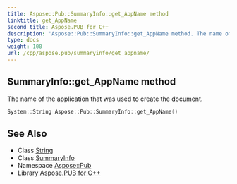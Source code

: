 ```yaml
---
title: Aspose::Pub::SummaryInfo::get_AppName method
linktitle: get_AppName
second_title: Aspose.PUB for C++
description: 'Aspose::Pub::SummaryInfo::get_AppName method. The name of the application that was used to create the document in C++.'
type: docs
weight: 100
url: /cpp/aspose.pub/summaryinfo/get_appname/
---
```

## SummaryInfo::get_AppName method


The name of the application that was used to create the document.

```cpp
System::String Aspose::Pub::SummaryInfo::get_AppName()
```

## See Also

* Class [String](../../../system/string/)
* Class [SummaryInfo](../)
* Namespace [Aspose::Pub](../../)
* Library [Aspose.PUB for C++](../../../)
